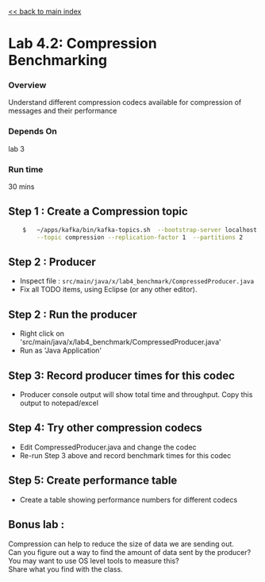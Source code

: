 <link rel='stylesheet' href='../assets/css/main.css'/>

[<< back to main index](../README.md)

# Lab 4.2: Compression Benchmarking

### Overview
Understand different compression codecs available for compression of messages and their performance

### Depends On
lab 3

### Run time
30 mins

## Step 1 : Create a Compression topic
```bash
    $   ~/apps/kafka/bin/kafka-topics.sh  --bootstrap-server localhost:9092  --create \
        --topic compression --replication-factor 1  --partitions 2
```

## Step 2 : Producer
* Inspect file : `src/main/java/x/lab4_benchmark/CompressedProducer.java`  
* Fix all TODO items, using Eclipse (or any other editor).


## Step 2 : Run the producer

* Right click on 'src/main/java/x/lab4_benchmark/CompressedProducer.java'
* Run as 'Java Application'

## Step 3: Record producer times for this codec
* Producer console output will show total time and throughput. Copy this output to notepad/excel

## Step 4: Try other compression codecs
* Edit CompressedProducer.java and change the codec
* Re-run Step 3 above and record benchmark times for this codec

## Step 5: Create performance table

* Create a table showing performance numbers for different codecs

## Bonus lab :
Compression can help to reduce the size of data we are sending out.  
Can you figure out a way to find the amount of data sent by the producer?   
You may want to use OS level tools to measure this?   
Share what you find with the class.
